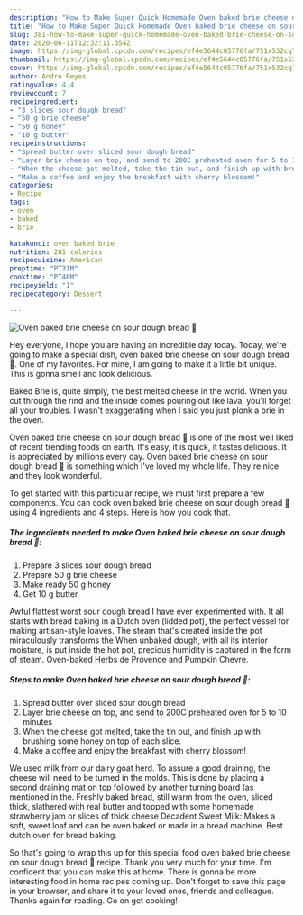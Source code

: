 ```yaml
---
description: "How to Make Super Quick Homemade Oven baked brie cheese on sour dough bread 🥖"
title: "How to Make Super Quick Homemade Oven baked brie cheese on sour dough bread 🥖"
slug: 381-how-to-make-super-quick-homemade-oven-baked-brie-cheese-on-sour-dough-bread
date: 2020-06-11T12:32:11.354Z
image: https://img-global.cpcdn.com/recipes/ef4e5644c05776fa/751x532cq70/oven-baked-brie-cheese-on-sour-dough-bread-🥖-recipe-main-photo.jpg
thumbnail: https://img-global.cpcdn.com/recipes/ef4e5644c05776fa/751x532cq70/oven-baked-brie-cheese-on-sour-dough-bread-🥖-recipe-main-photo.jpg
cover: https://img-global.cpcdn.com/recipes/ef4e5644c05776fa/751x532cq70/oven-baked-brie-cheese-on-sour-dough-bread-🥖-recipe-main-photo.jpg
author: Andre Reyes
ratingvalue: 4.4
reviewcount: 7
recipeingredient:
- "3 slices sour dough bread"
- "50 g brie cheese"
- "50 g honey"
- "10 g butter"
recipeinstructions:
- "Spread butter over sliced sour dough bread"
- "Layer brie cheese on top, and send to 200C preheated oven for 5 to 10 minutes"
- "When the cheese got melted, take the tin out, and finish up with brushing some honey on top of each slice."
- "Make a coffee and enjoy the breakfast with cherry blossom!"
categories:
- Recipe
tags:
- oven
- baked
- brie

katakunci: oven baked brie 
nutrition: 281 calories
recipecuisine: American
preptime: "PT31M"
cooktime: "PT40M"
recipeyield: "1"
recipecategory: Dessert

---
```



![Oven baked brie cheese on sour dough bread 🥖](https://img-global.cpcdn.com/recipes/ef4e5644c05776fa/751x532cq70/oven-baked-brie-cheese-on-sour-dough-bread-🥖-recipe-main-photo.jpg)

Hey everyone, I hope you are having an incredible day today. Today, we're going to make a special dish, oven baked brie cheese on sour dough bread 🥖. One of my favorites. For mine, I am going to make it a little bit unique. This is gonna smell and look delicious.

Baked Brie is, quite simply, the best melted cheese in the world. When you cut through the rind and the inside comes pouring out like lava, you&#39;ll forget all your troubles. I wasn&#39;t exaggerating when I said you just plonk a brie in the oven.

Oven baked brie cheese on sour dough bread 🥖 is one of the most well liked of recent trending foods on earth. It's easy, it is quick, it tastes delicious. It is appreciated by millions every day. Oven baked brie cheese on sour dough bread 🥖 is something which I've loved my whole life. They're nice and they look wonderful.


To get started with this particular recipe, we must first prepare a few components. You can cook oven baked brie cheese on sour dough bread 🥖 using 4 ingredients and 4 steps. Here is how you cook that.

<!--inarticleads1-->

##### The ingredients needed to make Oven baked brie cheese on sour dough bread 🥖:

1. Prepare 3 slices sour dough bread
1. Prepare 50 g brie cheese
1. Make ready 50 g honey
1. Get 10 g butter


Awful flattest worst sour dough bread I have ever experimented with. It all starts with bread baking in a Dutch oven (lidded pot), the perfect vessel for making artisan-style loaves. The steam that&#39;s created inside the pot miraculously transforms the When unbaked dough, with all its interior moisture, is put inside the hot pot, precious humidity is captured in the form of steam. Oven-baked Herbs de Provence and Pumpkin Chevre. 

<!--inarticleads2-->

##### Steps to make Oven baked brie cheese on sour dough bread 🥖:

1. Spread butter over sliced sour dough bread
1. Layer brie cheese on top, and send to 200C preheated oven for 5 to 10 minutes
1. When the cheese got melted, take the tin out, and finish up with brushing some honey on top of each slice.
1. Make a coffee and enjoy the breakfast with cherry blossom!


We used milk from our dairy goat herd. To assure a good draining, the cheese will need to be turned in the molds. This is done by placing a second draining mat on top followed by another turning board (as mentioned in the. Freshly baked bread, still warm from the oven, sliced thick, slathered with real butter and topped with some homemade strawberry jam or slices of thick cheese Decadent Sweet Milk: Makes a soft, sweet loaf and can be oven baked or made in a bread machine. Best dutch oven for bread baking. 

So that's going to wrap this up for this special food oven baked brie cheese on sour dough bread 🥖 recipe. Thank you very much for your time. I'm confident that you can make this at home. There is gonna be more interesting food in home recipes coming up. Don't forget to save this page in your browser, and share it to your loved ones, friends and colleague. Thanks again for reading. Go on get cooking!
